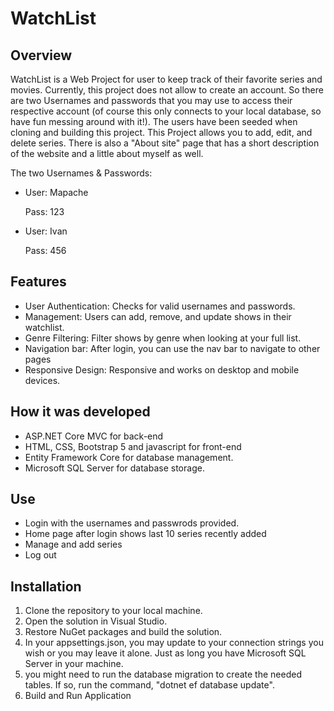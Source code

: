 # WatchList

## Overview

WatchList is a Web Project for user to keep track of their favorite series and movies. Currently, this project does not allow to create an account. So there are two Usernames and passwords that you may use to access their respective account (of course this only connects to your local database, so have fun messing around with it!). The users have been seeded when cloning and building this project. This Project allows you to add, edit, and delete series. There is also a "About site" page that has a short description of the website and a little about myself as well.  

The two Usernames & Passwords:

- User: Mapache

   Pass: 123
- User: Ivan

   Pass: 456

## Features
- User Authentication: Checks for valid usernames and passwords.
- Management: Users can add, remove, and update shows in their watchlist.
- Genre Filtering: Filter shows by genre when looking at your full list.
- Navigation bar: After login, you can use the nav bar to navigate to other pages
- Responsive Design: Responsive and works on desktop and mobile devices.

## How it was developed
- ASP.NET Core MVC for back-end
- HTML, CSS, Bootstrap 5 and javascript for front-end
- Entity Framework Core for database management.
- Microsoft SQL Server for database storage.

## Use
- Login with the usernames and passwrods provided.
- Home page after login shows last 10 series recently added
- Manage and add series
- Log out

## Installation
1) Clone the repository to your local machine.
2) Open the solution in Visual Studio.
3) Restore NuGet packages and build the solution.
4) In your appsettings.json, you may update to your connection strings you wish or you may leave it alone. Just as long you have Microsoft SQL Server in your machine.
5) you might need to run the database migration to create the needed tables. If so, run the command, "dotnet ef database update".
6) Build and Run Application

   

  


